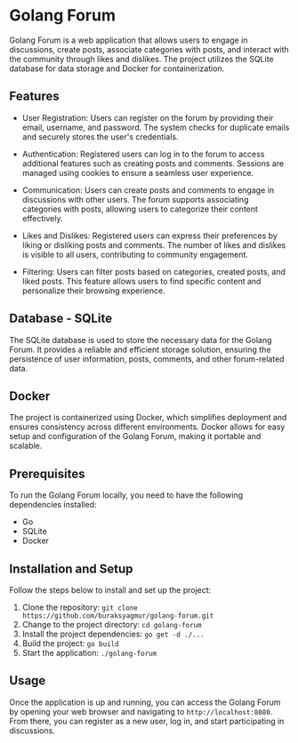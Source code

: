 # Golang Forum

Golang Forum is a web application that allows users to engage in discussions, create posts, associate categories with posts, and interact with the community through likes and dislikes. The project utilizes the SQLite database for data storage and Docker for containerization.

## Features

- User Registration: Users can register on the forum by providing their email, username, and password. The system checks for duplicate emails and securely stores the user's credentials.

- Authentication: Registered users can log in to the forum to access additional features such as creating posts and comments. Sessions are managed using cookies to ensure a seamless user experience.

- Communication: Users can create posts and comments to engage in discussions with other users. The forum supports associating categories with posts, allowing users to categorize their content effectively.

- Likes and Dislikes: Registered users can express their preferences by liking or disliking posts and comments. The number of likes and dislikes is visible to all users, contributing to community engagement.

- Filtering: Users can filter posts based on categories, created posts, and liked posts. This feature allows users to find specific content and personalize their browsing experience.

## Database - SQLite

The SQLite database is used to store the necessary data for the Golang Forum. It provides a reliable and efficient storage solution, ensuring the persistence of user information, posts, comments, and other forum-related data.

## Docker

The project is containerized using Docker, which simplifies deployment and ensures consistency across different environments. Docker allows for easy setup and configuration of the Golang Forum, making it portable and scalable.

## Prerequisites

To run the Golang Forum locally, you need to have the following dependencies installed:

- Go 
- SQLite 
- Docker 

## Installation and Setup

Follow the steps below to install and set up the project:

1. Clone the repository: `git clone https://github.com/buraksyagmur/golang-forum.git`
2. Change to the project directory: `cd golang-forum`
3. Install the project dependencies: `go get -d ./...`
4. Build the project: `go build`
5. Start the application: `./golang-forum`

## Usage

Once the application is up and running, you can access the Golang Forum by opening your web browser and navigating to `http://localhost:8080`. From there, you can register as a new user, log in, and start participating in discussions.

